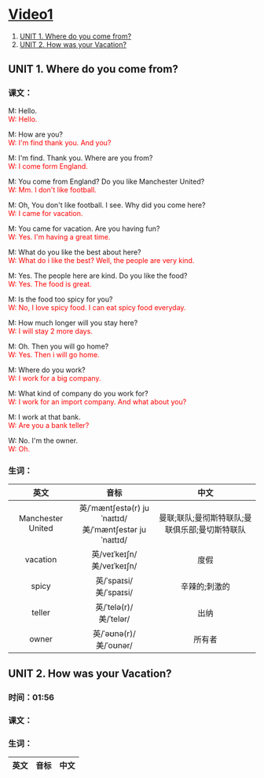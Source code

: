 # [Video1](https://www.youtube.com/watch?v=m1-Bx3h4cio&list=PLzVm1SmjPKc_OnC56MbILOmdXvGV_3kE9&index=44)
1. [UNIT 1. Where do you come from?](#1.1)
2. [UNIT 2. How was your Vacation?](#1.2)

## <span id="1.1">UNIT 1. Where do you come from?</span>
### 课文：
M: Hello.\
<font color=red>W: Hello.</font>

M: How are you?\
<font color=red>W: I'm find thank you. And you?</font>

M: I'm find. Thank you. Where are you from?\
<font color=red>W: I come form England.</font>

M: You come from England? Do you like Manchester United?\
<font color=red>W: Mm. I don't like football.</font>

M: Oh, You don't like football. I see. Why did you come here?\
<font color=red>W: I came for vacation.</font>

M: You came for vacation. Are you having fun?\
<font color=red>W: Yes. I'm having a great time.</font>

M: What do you like the best about here?\
<font color=red>W: What do i like the best? Well, the people are very kind.</font>

M: Yes. The people here are kind. Do you like the food?\
<font color=red>W: Yes. The food is great.</font>

M: Is the food too spicy for you?\
<font color=red>W: No, I love spicy food. I can eat spicy food everyday.</font>

M: How much longer will you stay here?\
<font color=red>W: I will stay 2 more days.</font>

M: Oh. Then you will go home?\
<font color=red>W: Yes. Then i will go home.</font>

M: Where do you work?\
<font color=red>W: I work for a big company.</font>

M: What kind of company do you work for?\
<font color=red>W: I work for an import company. And what about you?</font>

M: I work at that bank.\
<font color=red>W: Are you a bank teller?</font>

W: No. I'm the owner.\
<font color=red>W: Oh.</font>

### 生词：

|英文|音标|中文|
|:---:|:---:|:---:|
|Manchester United|英/ˈmæntʃestə(r) juˈnaɪtɪd/<br /> 美/ˈmæntʃestər juˈnaɪtɪd/|曼联;联队;曼彻斯特联队;曼联俱乐部;曼切斯特联队|
|vacation|英/veɪˈkeɪʃn/<br /> 美/veɪˈkeɪʃn/|度假|
|spicy|英/ˈspaɪsi/<br /> 美/ˈspaɪsi/|辛辣的;刺激的|
|teller|英/ˈtelə(r)/<br /> 美/ˈtelər/|出纳|
|owner|英/ˈəʊnə(r)/<br/>美/ˈoʊnər/|所有者|

## <span id="1.2">UNIT 2. How was your Vacation?</span>
### 时间：01:56
### 课文：
### 生词：
|英文|音标|中文|
|:---:|:---:|:---:|